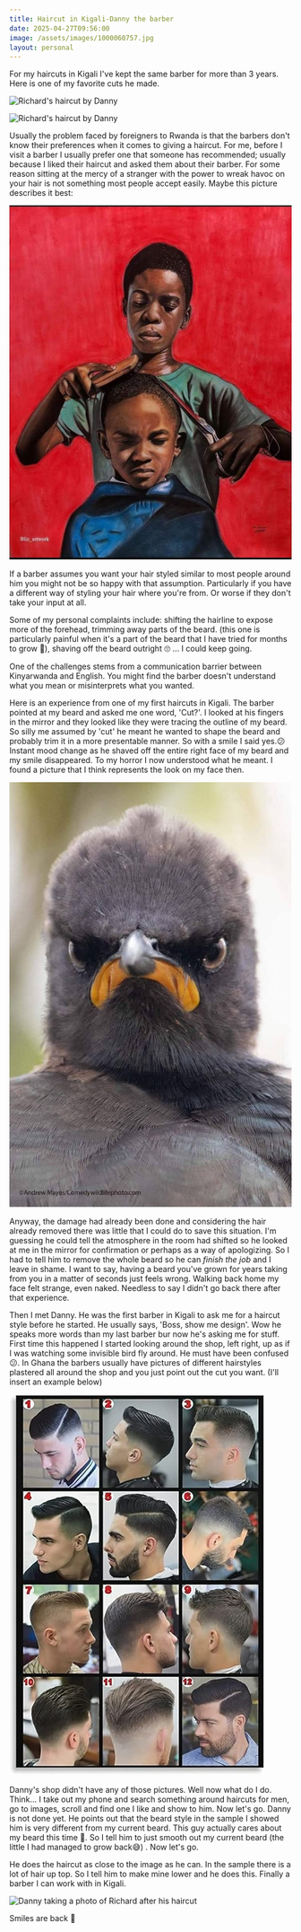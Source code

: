 ```yaml
---
title: Haircut in Kigali-Danny the barber
date: 2025-04-27T09:56:00
image: /assets/images/1000060757.jpg
layout: personal
---
```

For my haircuts in Kigali I've kept the same barber for more than 3 years. Here is one of my favorite cuts he made.

![Richard's haircut by Danny](/assets/images/1000060757.jpg "Richard's haircut by Danny")

![Richard's haircut by Danny](/assets/images/1000047937.jpg "Richard's haircut by Danny")

Usually the problem faced by foreigners to Rwanda is that the barbers don't know their preferences when it comes to giving a haircut. For me, before I visit a barber I usually prefer one that someone has recommended; usually because I liked their haircut and asked them about their barber. For some reason sitting at the mercy of a stranger with the power to wreak havoc on your hair is not something most people accept easily. Maybe this picture describes it best:

![Haircut with scissors two boys and a red background](/assets/images/1000154907.jpg "Haircut with scissors with the client not comfortable")

If a barber assumes you want your hair styled similar to most people around him you might not be so happy with that assumption.  Particularly if you have a different way of styling your hair where you're from. Or worse if they don't take your input at all. 

Some of my personal complaints include: shifting the hairline to expose more of the forehead, trimming away parts of the beard. (this one is particularly painful  when it's a part of the beard that I have tried for months to grow 🧔), shaving off the beard outright 🙄 ... I could keep going.

One of the challenges stems from a communication barrier between Kinyarwanda and English. You might find the barber doesn't understand what you mean or misinterprets what you wanted.

Here is an experience from one of my first haircuts in Kigali. The barber pointed at my beard and asked me one word, 'Cut?'. I looked at his fingers in the mirror and they looked like they were tracing the outline of my beard. So silly me assumed by 'cut' he meant he wanted to shape the beard and probably trim it in a more presentable manner. So with a smile  I said yes.😕 Instant mood change as he shaved off the entire right face of my beard and my smile disappeared. To my horror I now understood what he meant.
I found a picture that I think represents the look on my face then.

![Angry bird without a smile](/assets/images/d1b63370-a010-4671-8c6e-45a742ce1538-1_all_5977.jpg "Angry bird without a smile")

Anyway, the damage had already been done and considering the hair already removed there was little that I could do to save this situation. I'm guessing he could tell the atmosphere in the room had shifted so he looked at me in the mirror for confirmation or perhaps as a way of apologizing. So I had to tell him to remove the whole beard so he can _finish the job_ and I leave in shame. I want to say, having a beard you've grown for years taking from you in a matter of seconds just feels wrong. Walking back home my face felt strange, even naked. Needless to say I didn't go back there after that experience.

Then I met Danny. He was the first barber in Kigali to ask me for a haircut style before he started. He usually says, 'Boss, show me design'. Wow he speaks more words than my last barber bur now he's asking me for stuff. First time this happened I started looking around the shop, left right, up as if I was watching some invisible bird fly around. He must have been confused 😕. In Ghana the barbers usually have pictures of different hairstyles plastered all around the shop and you just point out the cut you want. (I'll insert an example below)

![Barber shop sample haircuts in a grid](/assets/images/barber_shop_samples.jpg "Barber shop sample haircuts From https://www.amazon.com/Laminated-Hairstyles-Painting-Pictures-08%C3%9712inch-Framed/dp/B0CN74BRW3?th=1")

Danny's shop didn't have any of those pictures. Well now what do I do. Think... I take out my phone and search something around haircuts for men, go to images, scroll and find one I like and show to him.  Now let's go. Danny is not done yet. He points out that the beard style in the sample I showed him  is very different from my current beard. This guy actually cares about my beard this time 🤔. So I tell him to just smooth out my current beard (the little I had managed to grow back😅) . Now let's go. 

He does the haircut as close to the image as he can. In the sample there is a lot of hair up top. So I tell him to make mine lower and he does this. Finally a barber I can work with in Kigali.

![Danny taking a photo of Richard after his haircut](/assets/images/1000060759.jpg "Danny the barber")

Smiles are back 🙂

